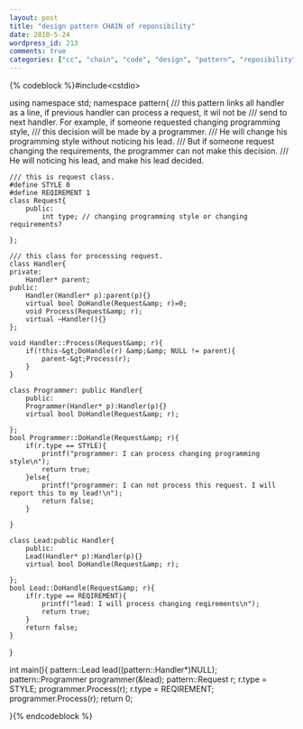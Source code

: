 ```yaml
---
layout: post
title: "design pattern CHAIN of reponsibility"
date: 2010-5-24
wordpress_id: 213
comments: true
categories: ["cc", "chain", "code", "design", "pattern", "reposibility", "software-architecture-code"]
---
```

<meta name="_edit_last" content="1" />
<meta name="_su_description" content="design pattern CHAIN of reponsibility" />
<meta name="_su_keywords" content="design pattern CHAIN of reponsibility" />
<meta name="_su_title" content="design pattern CHAIN of reponsibility" />
<meta name="views" content="603" />

{% codeblock %}#include&lt;cstdio&gt;

using namespace std;
namespace pattern{
	/// this pattern links all handler as a line, if previous handler can process a request, it wil not be
	/// send to next handler. For example, if someone requested changing programming style, 
	/// this decision will be made by a programmer. 
	/// He will change his programming style without noticing his lead. 
	/// But if someone request changing the requirements, the programmer can not make this decision. 
	/// He will noticing his lead, and make his lead decided.

	/// this is request class.
	#define STYLE 0
	#define REQIREMENT 1
	class Request{
		public:
			int type; // changing programming style or changing requirements?

	};

	/// this class for processing request.
	class Handler{
	private:
		Handler* parent;
	public:
		Handler(Handler* p):parent(p){}
		virtual bool DoHandle(Request&amp; r)=0;
		void Process(Request&amp; r);
		virtual ~Handler(){}
	};

	void Handler::Process(Request&amp; r){
		if(!this-&gt;DoHandle(r) &amp;&amp; NULL != parent){
			parent-&gt;Process(r);
		}
	}

	class Programmer: public Handler{
		public:
		Programmer(Handler* p):Handler(p){}
		virtual bool DoHandle(Request&amp; r);

	};
	bool Programmer::DoHandle(Request&amp; r){
		if(r.type == STYLE){
			printf("programmer: I can process changing programming style\n");
			return true;
		}else{
			printf("programmer: I can not process this request. I will report this to my lead!\n");
			return false;
		}

	}

	class Lead:public Handler{
		public:
		Lead(Handler* p):Handler(p){}
		virtual bool DoHandle(Request&amp; r);

	};
	bool Lead::DoHandle(Request&amp; r){
		if(r.type == REQIREMENT){
			printf("lead: I will process changing reqirements\n");
			return true;
		}
		return false;
	}
}

int main(){
	pattern::Lead lead((pattern::Handler*)NULL);
	pattern::Programmer programmer(&amp;lead);
	pattern::Request r;
	r.type = STYLE;
	programmer.Process(r);
	r.type = REQIREMENT;
	programmer.Process(r);
	return 0;

}{% endcodeblock %}
 
